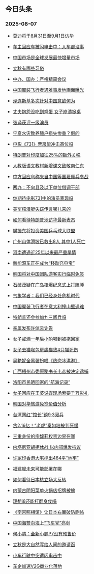 ## 今日头条 
### 2025-08-07

+ [莫迪将于8月31日至9月1日访华](https://www.toutiao.com/trending/7535152357735415835/?category_name=topic_innerflow&event_type=hot_board&log_pb=%257B%2522category_name%2522%253A%2522topic_innerflow%2522%252C%2522cluster_type%2522%253A%25222%2522%252C%2522enter_from%2522%253A%2522click_category%2522%252C%2522entrance_hotspot%2522%253A%2522outside%2522%252C%2522event_type%2522%253A%2522hot_board%2522%252C%2522hot_board_cluster_id%2522%253A%25227535152357735415835%2522%252C%2522hot_board_impr_id%2522%253A%252220250807001540A1FC6451DF0039D92D71%2522%252C%2522jump_page%2522%253A%2522hot_board_page%2522%252C%2522location%2522%253A%2522news_hot_card%2522%252C%2522page_location%2522%253A%2522hot_board_page%2522%252C%2522rank%2522%253A%25221%2522%252C%2522source%2522%253A%2522trending_tab%2522%252C%2522style_id%2522%253A%252240132%2522%252C%2522title%2522%253A%2522%25E8%258E%25AB%25E8%25BF%25AA%25E5%25B0%2586%25E4%25BA%258E8%25E6%259C%258831%25E6%2597%25A5%25E8%2587%25B39%25E6%259C%25881%25E6%2597%25A5%25E8%25AE%25BF%25E5%258D%258E%2522%257D&rank=1&style_id=40132&topic_id=7535152357735415835)

+ [车主回应车被闪电击中：人车都没事](https://www.toutiao.com/trending/7535327182512521225/?category_name=topic_innerflow&event_type=hot_board&log_pb=%257B%2522category_name%2522%253A%2522topic_innerflow%2522%252C%2522cluster_type%2522%253A%25226%2522%252C%2522enter_from%2522%253A%2522click_category%2522%252C%2522entrance_hotspot%2522%253A%2522outside%2522%252C%2522event_type%2522%253A%2522hot_board%2522%252C%2522hot_board_cluster_id%2522%253A%25227535327182512521225%2522%252C%2522hot_board_impr_id%2522%253A%252220250807001540A1FC6451DF0039D92D71%2522%252C%2522jump_page%2522%253A%2522hot_board_page%2522%252C%2522location%2522%253A%2522news_hot_card%2522%252C%2522page_location%2522%253A%2522hot_board_page%2522%252C%2522rank%2522%253A%25222%2522%252C%2522source%2522%253A%2522trending_tab%2522%252C%2522style_id%2522%253A%252240132%2522%252C%2522title%2522%253A%2522%25E8%25BD%25A6%25E4%25B8%25BB%25E5%259B%259E%25E5%25BA%2594%25E8%25BD%25A6%25E8%25A2%25AB%25E9%2597%25AA%25E7%2594%25B5%25E5%2587%25BB%25E4%25B8%25AD%25EF%25BC%259A%25E4%25BA%25BA%25E8%25BD%25A6%25E9%2583%25BD%25E6%25B2%25A1%25E4%25BA%258B%2522%257D&rank=2&style_id=40132&topic_id=7535327182512521225)

+ [中国市场是全球发展最快增量市场](https://www.toutiao.com/article/7535391444928856615)

+ [立秋有哪些习俗](https://www.toutiao.com/trending/7535312443111640618/?category_name=topic_innerflow&event_type=hot_board&log_pb=%257B%2522category_name%2522%253A%2522topic_innerflow%2522%252C%2522cluster_type%2522%253A%252210%2522%252C%2522enter_from%2522%253A%2522click_category%2522%252C%2522entrance_hotspot%2522%253A%2522outside%2522%252C%2522event_type%2522%253A%2522hot_board%2522%252C%2522hot_board_cluster_id%2522%253A%25227535312443111640618%2522%252C%2522hot_board_impr_id%2522%253A%252220250807001540A1FC6451DF0039D92D71%2522%252C%2522jump_page%2522%253A%2522hot_board_page%2522%252C%2522location%2522%253A%2522news_hot_card%2522%252C%2522page_location%2522%253A%2522hot_board_page%2522%252C%2522rank%2522%253A%25224%2522%252C%2522source%2522%253A%2522trending_tab%2522%252C%2522style_id%2522%253A%252240132%2522%252C%2522title%2522%253A%2522%25E7%25AB%258B%25E7%25A7%258B%25E6%259C%2589%25E5%2593%25AA%25E4%25BA%259B%25E4%25B9%25A0%25E4%25BF%2597%2522%257D&rank=4&style_id=40132&topic_id=7535312443111640618)

+ [中办、国办：严格精简会议](https://www.toutiao.com/trending/7535417939563053075/?category_name=topic_innerflow&event_type=hot_board&log_pb=%257B%2522category_name%2522%253A%2522topic_innerflow%2522%252C%2522cluster_type%2522%253A%25220%2522%252C%2522enter_from%2522%253A%2522click_category%2522%252C%2522entrance_hotspot%2522%253A%2522outside%2522%252C%2522event_type%2522%253A%2522hot_board%2522%252C%2522hot_board_cluster_id%2522%253A%25227535417939563053075%2522%252C%2522hot_board_impr_id%2522%253A%252220250807001540A1FC6451DF0039D92D71%2522%252C%2522jump_page%2522%253A%2522hot_board_page%2522%252C%2522location%2522%253A%2522news_hot_card%2522%252C%2522page_location%2522%253A%2522hot_board_page%2522%252C%2522rank%2522%253A%25225%2522%252C%2522source%2522%253A%2522trending_tab%2522%252C%2522style_id%2522%253A%252240132%2522%252C%2522title%2522%253A%2522%25E4%25B8%25AD%25E5%258A%259E%25E3%2580%2581%25E5%259B%25BD%25E5%258A%259E%25EF%25BC%259A%25E4%25B8%25A5%25E6%25A0%25BC%25E7%25B2%25BE%25E7%25AE%2580%25E4%25BC%259A%25E8%25AE%25AE%2522%257D&rank=5&style_id=40132&topic_id=7535417939563053075)

+ [中国翼装飞行者遇难事发地画面曝光](https://www.toutiao.com/trending/7535441226691038729/?category_name=topic_innerflow&event_type=hot_board&log_pb=%257B%2522category_name%2522%253A%2522topic_innerflow%2522%252C%2522cluster_type%2522%253A%25222%2522%252C%2522enter_from%2522%253A%2522click_category%2522%252C%2522entrance_hotspot%2522%253A%2522outside%2522%252C%2522event_type%2522%253A%2522hot_board%2522%252C%2522hot_board_cluster_id%2522%253A%25227535441226691038729%2522%252C%2522hot_board_impr_id%2522%253A%252220250807001540A1FC6451DF0039D92D71%2522%252C%2522jump_page%2522%253A%2522hot_board_page%2522%252C%2522location%2522%253A%2522news_hot_card%2522%252C%2522page_location%2522%253A%2522hot_board_page%2522%252C%2522rank%2522%253A%25226%2522%252C%2522source%2522%253A%2522trending_tab%2522%252C%2522style_id%2522%253A%252240132%2522%252C%2522title%2522%253A%2522%25E4%25B8%25AD%25E5%259B%25BD%25E7%25BF%25BC%25E8%25A3%2585%25E9%25A3%259E%25E8%25A1%258C%25E8%2580%2585%25E9%2581%2587%25E9%259A%25BE%25E4%25BA%258B%25E5%258F%2591%25E5%259C%25B0%25E7%2594%25BB%25E9%259D%25A2%25E6%259B%259D%25E5%2585%2589%2522%257D&rank=6&style_id=40132&topic_id=7535441226691038729)

+ [泽连斯基多次针对中国意欲何为](https://www.toutiao.com/trending/7535462338250411547/?category_name=topic_innerflow&event_type=hot_board&log_pb=%257B%2522category_name%2522%253A%2522topic_innerflow%2522%252C%2522cluster_type%2522%253A%252213%2522%252C%2522enter_from%2522%253A%2522click_category%2522%252C%2522entrance_hotspot%2522%253A%2522outside%2522%252C%2522event_type%2522%253A%2522hot_board%2522%252C%2522hot_board_cluster_id%2522%253A%25227535462338250411547%2522%252C%2522hot_board_impr_id%2522%253A%252220250807001540A1FC6451DF0039D92D71%2522%252C%2522jump_page%2522%253A%2522hot_board_page%2522%252C%2522location%2522%253A%2522news_hot_card%2522%252C%2522page_location%2522%253A%2522hot_board_page%2522%252C%2522rank%2522%253A%25227%2522%252C%2522source%2522%253A%2522trending_tab%2522%252C%2522style_id%2522%253A%252240132%2522%252C%2522title%2522%253A%2522%25E6%25B3%25BD%25E8%25BF%259E%25E6%2596%25AF%25E5%259F%25BA%25E5%25A4%259A%25E6%25AC%25A1%25E9%2592%2588%25E5%25AF%25B9%25E4%25B8%25AD%25E5%259B%25BD%25E6%2584%258F%25E6%25AC%25B2%25E4%25BD%2595%25E4%25B8%25BA%2522%257D&rank=7&style_id=40132&topic_id=7535462338250411547)

+ [丈夫抱怨没吃到鸡蛋 女子崩溃掀桌](https://www.toutiao.com/trending/7535335213032243239/?category_name=topic_innerflow&event_type=hot_board&log_pb=%257B%2522category_name%2522%253A%2522topic_innerflow%2522%252C%2522cluster_type%2522%253A%25220%2522%252C%2522enter_from%2522%253A%2522click_category%2522%252C%2522entrance_hotspot%2522%253A%2522outside%2522%252C%2522event_type%2522%253A%2522hot_board%2522%252C%2522hot_board_cluster_id%2522%253A%25227535335213032243239%2522%252C%2522hot_board_impr_id%2522%253A%252220250807001540A1FC6451DF0039D92D71%2522%252C%2522jump_page%2522%253A%2522hot_board_page%2522%252C%2522location%2522%253A%2522news_hot_card%2522%252C%2522page_location%2522%253A%2522hot_board_page%2522%252C%2522rank%2522%253A%25228%2522%252C%2522source%2522%253A%2522trending_tab%2522%252C%2522style_id%2522%253A%252240132%2522%252C%2522title%2522%253A%2522%25E4%25B8%2588%25E5%25A4%25AB%25E6%258A%25B1%25E6%2580%25A8%25E6%25B2%25A1%25E5%2590%2583%25E5%2588%25B0%25E9%25B8%25A1%25E8%259B%258B%2B%25E5%25A5%25B3%25E5%25AD%2590%25E5%25B4%25A9%25E6%25BA%2583%25E6%258E%2580%25E6%25A1%258C%2522%257D&rank=8&style_id=40132&topic_id=7535335213032243239)

+ [张译获评一级演员](https://www.toutiao.com/trending/7535310852459875867/?category_name=topic_innerflow&event_type=hot_board&log_pb=%257B%2522category_name%2522%253A%2522topic_innerflow%2522%252C%2522cluster_type%2522%253A%25221%2522%252C%2522enter_from%2522%253A%2522click_category%2522%252C%2522entrance_hotspot%2522%253A%2522outside%2522%252C%2522event_type%2522%253A%2522hot_board%2522%252C%2522hot_board_cluster_id%2522%253A%25227535310852459875867%2522%252C%2522hot_board_impr_id%2522%253A%252220250807001540A1FC6451DF0039D92D71%2522%252C%2522jump_page%2522%253A%2522hot_board_page%2522%252C%2522location%2522%253A%2522news_hot_card%2522%252C%2522page_location%2522%253A%2522hot_board_page%2522%252C%2522rank%2522%253A%25229%2522%252C%2522source%2522%253A%2522trending_tab%2522%252C%2522style_id%2522%253A%252240132%2522%252C%2522title%2522%253A%2522%25E5%25BC%25A0%25E8%25AF%2591%25E8%258E%25B7%25E8%25AF%2584%25E4%25B8%2580%25E7%25BA%25A7%25E6%25BC%2594%25E5%2591%2598%2522%257D&rank=9&style_id=40132&topic_id=7535310852459875867)

+ [宁夏水灾致养殖户损失惨重？假的](https://www.toutiao.com/trending/7534939420810657846/?category_name=topic_innerflow&event_type=hot_board&log_pb=%257B%2522category_name%2522%253A%2522topic_innerflow%2522%252C%2522cluster_type%2522%253A%25222%2522%252C%2522enter_from%2522%253A%2522click_category%2522%252C%2522entrance_hotspot%2522%253A%2522outside%2522%252C%2522event_type%2522%253A%2522hot_board%2522%252C%2522hot_board_cluster_id%2522%253A%25227534939420810657846%2522%252C%2522hot_board_impr_id%2522%253A%252220250807001540A1FC6451DF0039D92D71%2522%252C%2522jump_page%2522%253A%2522hot_board_page%2522%252C%2522location%2522%253A%2522news_hot_card%2522%252C%2522page_location%2522%253A%2522hot_board_page%2522%252C%2522rank%2522%253A%252210%2522%252C%2522source%2522%253A%2522trending_tab%2522%252C%2522style_id%2522%253A%252240132%2522%252C%2522title%2522%253A%2522%25E5%25AE%2581%25E5%25A4%258F%25E6%25B0%25B4%25E7%2581%25BE%25E8%2587%25B4%25E5%2585%25BB%25E6%25AE%2596%25E6%2588%25B7%25E6%258D%259F%25E5%25A4%25B1%25E6%2583%25A8%25E9%2587%258D%25EF%25BC%259F%25E5%2581%2587%25E7%259A%2584%2522%257D&rank=10&style_id=40132&topic_id=7534939420810657846)

+ [电影《731》票房能冲击高位吗](https://www.toutiao.com/trending/7535402863309098515/?category_name=topic_innerflow&event_type=hot_board&log_pb=%257B%2522category_name%2522%253A%2522topic_innerflow%2522%252C%2522cluster_type%2522%253A%252210%2522%252C%2522enter_from%2522%253A%2522click_category%2522%252C%2522entrance_hotspot%2522%253A%2522outside%2522%252C%2522event_type%2522%253A%2522hot_board%2522%252C%2522hot_board_cluster_id%2522%253A%25227535402863309098515%2522%252C%2522hot_board_impr_id%2522%253A%252220250807001540A1FC6451DF0039D92D71%2522%252C%2522jump_page%2522%253A%2522hot_board_page%2522%252C%2522location%2522%253A%2522news_hot_card%2522%252C%2522page_location%2522%253A%2522hot_board_page%2522%252C%2522rank%2522%253A%252211%2522%252C%2522source%2522%253A%2522trending_tab%2522%252C%2522style_id%2522%253A%252240132%2522%252C%2522title%2522%253A%2522%25E7%2594%25B5%25E5%25BD%25B1%25E3%2580%258A731%25E3%2580%258B%25E7%25A5%25A8%25E6%2588%25BF%25E8%2583%25BD%25E5%2586%25B2%25E5%2587%25BB%25E9%25AB%2598%25E4%25BD%258D%25E5%2590%2597%2522%257D&rank=11&style_id=40132&topic_id=7535402863309098515)

+ [特朗普对印度加征25%的额外关税](https://www.toutiao.com/trending/7535476828107230746/?category_name=topic_innerflow&event_type=hot_board&log_pb=%257B%2522category_name%2522%253A%2522topic_innerflow%2522%252C%2522cluster_type%2522%253A%25222%2522%252C%2522enter_from%2522%253A%2522click_category%2522%252C%2522entrance_hotspot%2522%253A%2522outside%2522%252C%2522event_type%2522%253A%2522hot_board%2522%252C%2522hot_board_cluster_id%2522%253A%25227535476828107230746%2522%252C%2522hot_board_impr_id%2522%253A%252220250807001540A1FC6451DF0039D92D71%2522%252C%2522jump_page%2522%253A%2522hot_board_page%2522%252C%2522location%2522%253A%2522news_hot_card%2522%252C%2522page_location%2522%253A%2522hot_board_page%2522%252C%2522rank%2522%253A%252212%2522%252C%2522source%2522%253A%2522trending_tab%2522%252C%2522style_id%2522%253A%252240132%2522%252C%2522title%2522%253A%2522%25E7%2589%25B9%25E6%259C%2597%25E6%2599%25AE%25E5%25AF%25B9%25E5%258D%25B0%25E5%25BA%25A6%25E5%258A%25A0%25E5%25BE%258125%2525%25E7%259A%2584%25E9%25A2%259D%25E5%25A4%2596%25E5%2585%25B3%25E7%25A8%258E%2522%257D&rank=12&style_id=40132&topic_id=7535476828107230746)

+ [人教版语文教材新增课文致敬南仁东](https://www.toutiao.com/trending/7535242101131558958/?category_name=topic_innerflow&event_type=hot_board&log_pb=%257B%2522category_name%2522%253A%2522topic_innerflow%2522%252C%2522cluster_type%2522%253A%25226%2522%252C%2522enter_from%2522%253A%2522click_category%2522%252C%2522entrance_hotspot%2522%253A%2522outside%2522%252C%2522event_type%2522%253A%2522hot_board%2522%252C%2522hot_board_cluster_id%2522%253A%25227535242101131558958%2522%252C%2522hot_board_impr_id%2522%253A%252220250807001540A1FC6451DF0039D92D71%2522%252C%2522jump_page%2522%253A%2522hot_board_page%2522%252C%2522location%2522%253A%2522news_hot_card%2522%252C%2522page_location%2522%253A%2522hot_board_page%2522%252C%2522rank%2522%253A%252213%2522%252C%2522source%2522%253A%2522trending_tab%2522%252C%2522style_id%2522%253A%252240132%2522%252C%2522title%2522%253A%2522%25E4%25BA%25BA%25E6%2595%2599%25E7%2589%2588%25E8%25AF%25AD%25E6%2596%2587%25E6%2595%2599%25E6%259D%2590%25E6%2596%25B0%25E5%25A2%259E%25E8%25AF%25BE%25E6%2596%2587%25E8%2587%25B4%25E6%2595%25AC%25E5%258D%2597%25E4%25BB%2581%25E4%25B8%259C%2522%257D&rank=13&style_id=40132&topic_id=7535242101131558958)

+ [中方回应乌称来自中国等国雇佣兵参战](https://www.toutiao.com/trending/7535420539280556051/?category_name=topic_innerflow&event_type=hot_board&log_pb=%257B%2522category_name%2522%253A%2522topic_innerflow%2522%252C%2522cluster_type%2522%253A%25222%2522%252C%2522enter_from%2522%253A%2522click_category%2522%252C%2522entrance_hotspot%2522%253A%2522outside%2522%252C%2522event_type%2522%253A%2522hot_board%2522%252C%2522hot_board_cluster_id%2522%253A%25227535420539280556051%2522%252C%2522hot_board_impr_id%2522%253A%252220250807001540A1FC6451DF0039D92D71%2522%252C%2522jump_page%2522%253A%2522hot_board_page%2522%252C%2522location%2522%253A%2522news_hot_card%2522%252C%2522page_location%2522%253A%2522hot_board_page%2522%252C%2522rank%2522%253A%252214%2522%252C%2522source%2522%253A%2522trending_tab%2522%252C%2522style_id%2522%253A%252240132%2522%252C%2522title%2522%253A%2522%25E4%25B8%25AD%25E6%2596%25B9%25E5%259B%259E%25E5%25BA%2594%25E4%25B9%258C%25E7%25A7%25B0%25E6%259D%25A5%25E8%2587%25AA%25E4%25B8%25AD%25E5%259B%25BD%25E7%25AD%2589%25E5%259B%25BD%25E9%259B%2587%25E4%25BD%25A3%25E5%2585%25B5%25E5%258F%2582%25E6%2588%2598%2522%257D&rank=14&style_id=40132&topic_id=7535420539280556051)

+ [两办：不向县及以下单位借调干部](https://www.toutiao.com/trending/7535407832280514598/?category_name=topic_innerflow&event_type=hot_board&log_pb=%257B%2522category_name%2522%253A%2522topic_innerflow%2522%252C%2522cluster_type%2522%253A%25226%2522%252C%2522enter_from%2522%253A%2522click_category%2522%252C%2522entrance_hotspot%2522%253A%2522outside%2522%252C%2522event_type%2522%253A%2522hot_board%2522%252C%2522hot_board_cluster_id%2522%253A%25227535407832280514598%2522%252C%2522hot_board_impr_id%2522%253A%252220250807001540A1FC6451DF0039D92D71%2522%252C%2522jump_page%2522%253A%2522hot_board_page%2522%252C%2522location%2522%253A%2522news_hot_card%2522%252C%2522page_location%2522%253A%2522hot_board_page%2522%252C%2522rank%2522%253A%252215%2522%252C%2522source%2522%253A%2522trending_tab%2522%252C%2522style_id%2522%253A%252240132%2522%252C%2522title%2522%253A%2522%25E4%25B8%25A4%25E5%258A%259E%25EF%25BC%259A%25E4%25B8%258D%25E5%2590%2591%25E5%258E%25BF%25E5%258F%258A%25E4%25BB%25A5%25E4%25B8%258B%25E5%258D%2595%25E4%25BD%258D%25E5%2580%259F%25E8%25B0%2583%25E5%25B9%25B2%25E9%2583%25A8%2522%257D&rank=15&style_id=40132&topic_id=7535407832280514598)

+ [你期待电影731中的演员表现吗](https://www.toutiao.com/trending/7535426754656079399/?category_name=topic_innerflow&event_type=hot_board&log_pb=%257B%2522category_name%2522%253A%2522topic_innerflow%2522%252C%2522cluster_type%2522%253A%252210%2522%252C%2522enter_from%2522%253A%2522click_category%2522%252C%2522entrance_hotspot%2522%253A%2522outside%2522%252C%2522event_type%2522%253A%2522hot_board%2522%252C%2522hot_board_cluster_id%2522%253A%25227535426754656079399%2522%252C%2522hot_board_impr_id%2522%253A%252220250807001540A1FC6451DF0039D92D71%2522%252C%2522jump_page%2522%253A%2522hot_board_page%2522%252C%2522location%2522%253A%2522news_hot_card%2522%252C%2522page_location%2522%253A%2522hot_board_page%2522%252C%2522rank%2522%253A%252216%2522%252C%2522source%2522%253A%2522trending_tab%2522%252C%2522style_id%2522%253A%252240132%2522%252C%2522title%2522%253A%2522%25E4%25BD%25A0%25E6%259C%259F%25E5%25BE%2585%25E7%2594%25B5%25E5%25BD%25B1731%25E4%25B8%25AD%25E7%259A%2584%25E6%25BC%2594%25E5%2591%2598%25E8%25A1%25A8%25E7%258E%25B0%25E5%2590%2597%2522%257D&rank=16&style_id=40132&topic_id=7535426754656079399)

+ [美军核潜艇失踪传言哪儿来的](https://www.toutiao.com/trending/7534271960117890601/?category_name=topic_innerflow&event_type=hot_board&log_pb=%257B%2522category_name%2522%253A%2522topic_innerflow%2522%252C%2522cluster_type%2522%253A%25221%2522%252C%2522enter_from%2522%253A%2522click_category%2522%252C%2522entrance_hotspot%2522%253A%2522outside%2522%252C%2522event_type%2522%253A%2522hot_board%2522%252C%2522hot_board_cluster_id%2522%253A%25227534271960117890601%2522%252C%2522hot_board_impr_id%2522%253A%252220250807001540A1FC6451DF0039D92D71%2522%252C%2522jump_page%2522%253A%2522hot_board_page%2522%252C%2522location%2522%253A%2522news_hot_card%2522%252C%2522page_location%2522%253A%2522hot_board_page%2522%252C%2522rank%2522%253A%252217%2522%252C%2522source%2522%253A%2522trending_tab%2522%252C%2522style_id%2522%253A%252240132%2522%252C%2522title%2522%253A%2522%25E7%25BE%258E%25E5%2586%259B%25E6%25A0%25B8%25E6%25BD%259C%25E8%2589%2587%25E5%25A4%25B1%25E8%25B8%25AA%25E4%25BC%25A0%25E8%25A8%2580%25E5%2593%25AA%25E5%2584%25BF%25E6%259D%25A5%25E7%259A%2584%2522%257D&rank=17&style_id=40132&topic_id=7534271960117890601)

+ [如何看待特朗普涉访华最新表态](https://www.toutiao.com/trending/7535419193903025673/?category_name=topic_innerflow&event_type=hot_board&log_pb=%257B%2522category_name%2522%253A%2522topic_innerflow%2522%252C%2522cluster_type%2522%253A%252213%2522%252C%2522enter_from%2522%253A%2522click_category%2522%252C%2522entrance_hotspot%2522%253A%2522outside%2522%252C%2522event_type%2522%253A%2522hot_board%2522%252C%2522hot_board_cluster_id%2522%253A%25227535419193903025673%2522%252C%2522hot_board_impr_id%2522%253A%252220250807001540A1FC6451DF0039D92D71%2522%252C%2522jump_page%2522%253A%2522hot_board_page%2522%252C%2522location%2522%253A%2522news_hot_card%2522%252C%2522page_location%2522%253A%2522hot_board_page%2522%252C%2522rank%2522%253A%252218%2522%252C%2522source%2522%253A%2522trending_tab%2522%252C%2522style_id%2522%253A%252240132%2522%252C%2522title%2522%253A%2522%25E5%25A6%2582%25E4%25BD%2595%25E7%259C%258B%25E5%25BE%2585%25E7%2589%25B9%25E6%259C%2597%25E6%2599%25AE%25E6%25B6%2589%25E8%25AE%25BF%25E5%258D%258E%25E6%259C%2580%25E6%2596%25B0%25E8%25A1%25A8%25E6%2580%2581%2522%257D&rank=18&style_id=40132&topic_id=7535419193903025673)

+ [樊振东将投资美国乒乓球大联盟](https://www.toutiao.com/trending/7534388567935139878/?category_name=topic_innerflow&event_type=hot_board&log_pb=%257B%2522category_name%2522%253A%2522topic_innerflow%2522%252C%2522cluster_type%2522%253A%25220%2522%252C%2522enter_from%2522%253A%2522click_category%2522%252C%2522entrance_hotspot%2522%253A%2522outside%2522%252C%2522event_type%2522%253A%2522hot_board%2522%252C%2522hot_board_cluster_id%2522%253A%25227534388567935139878%2522%252C%2522hot_board_impr_id%2522%253A%252220250807001540A1FC6451DF0039D92D71%2522%252C%2522jump_page%2522%253A%2522hot_board_page%2522%252C%2522location%2522%253A%2522news_hot_card%2522%252C%2522page_location%2522%253A%2522hot_board_page%2522%252C%2522rank%2522%253A%252219%2522%252C%2522source%2522%253A%2522trending_tab%2522%252C%2522style_id%2522%253A%252240132%2522%252C%2522title%2522%253A%2522%25E6%25A8%258A%25E6%258C%25AF%25E4%25B8%259C%25E5%25B0%2586%25E6%258A%2595%25E8%25B5%2584%25E7%25BE%258E%25E5%259B%25BD%25E4%25B9%2592%25E4%25B9%2593%25E7%2590%2583%25E5%25A4%25A7%25E8%2581%2594%25E7%259B%259F%2522%257D&rank=19&style_id=40132&topic_id=7534388567935139878)

+ [广州山体滑坡已救出8人 其中1人死亡](https://www.toutiao.com/trending/7535465971759435310/?category_name=topic_innerflow&event_type=hot_board&log_pb=%257B%2522category_name%2522%253A%2522topic_innerflow%2522%252C%2522cluster_type%2522%253A%25222%2522%252C%2522enter_from%2522%253A%2522click_category%2522%252C%2522entrance_hotspot%2522%253A%2522outside%2522%252C%2522event_type%2522%253A%2522hot_board%2522%252C%2522hot_board_cluster_id%2522%253A%25227535465971759435310%2522%252C%2522hot_board_impr_id%2522%253A%252220250807001540A1FC6451DF0039D92D71%2522%252C%2522jump_page%2522%253A%2522hot_board_page%2522%252C%2522location%2522%253A%2522news_hot_card%2522%252C%2522page_location%2522%253A%2522hot_board_page%2522%252C%2522rank%2522%253A%252220%2522%252C%2522source%2522%253A%2522trending_tab%2522%252C%2522style_id%2522%253A%252240132%2522%252C%2522title%2522%253A%2522%25E5%25B9%25BF%25E5%25B7%259E%25E5%25B1%25B1%25E4%25BD%2593%25E6%25BB%2591%25E5%259D%25A1%25E5%25B7%25B2%25E6%2595%2591%25E5%2587%25BA8%25E4%25BA%25BA%2B%25E5%2585%25B6%25E4%25B8%25AD1%25E4%25BA%25BA%25E6%25AD%25BB%25E4%25BA%25A1%2522%257D&rank=20&style_id=40132&topic_id=7535465971759435310)

+ [河南遭遇近25年以来最严重旱情](https://www.toutiao.com/trending/7535281464540286473/?category_name=topic_innerflow&event_type=hot_board&log_pb=%257B%2522category_name%2522%253A%2522topic_innerflow%2522%252C%2522cluster_type%2522%253A%25221%2522%252C%2522enter_from%2522%253A%2522click_category%2522%252C%2522entrance_hotspot%2522%253A%2522outside%2522%252C%2522event_type%2522%253A%2522hot_board%2522%252C%2522hot_board_cluster_id%2522%253A%25227535281464540286473%2522%252C%2522hot_board_impr_id%2522%253A%252220250807001540A1FC6451DF0039D92D71%2522%252C%2522jump_page%2522%253A%2522hot_board_page%2522%252C%2522location%2522%253A%2522news_hot_card%2522%252C%2522page_location%2522%253A%2522hot_board_page%2522%252C%2522rank%2522%253A%252221%2522%252C%2522source%2522%253A%2522trending_tab%2522%252C%2522style_id%2522%253A%252240132%2522%252C%2522title%2522%253A%2522%25E6%25B2%25B3%25E5%258D%2597%25E9%2581%25AD%25E9%2581%2587%25E8%25BF%259125%25E5%25B9%25B4%25E4%25BB%25A5%25E6%259D%25A5%25E6%259C%2580%25E4%25B8%25A5%25E9%2587%258D%25E6%2597%25B1%25E6%2583%2585%2522%257D&rank=21&style_id=40132&topic_id=7535281464540286473)

+ [新能源车正在成为“移动充电宝”](https://www.toutiao.com/trending/7535377053580214326/?category_name=topic_innerflow&event_type=hot_board&log_pb=%257B%2522category_name%2522%253A%2522topic_innerflow%2522%252C%2522cluster_type%2522%253A%25226%2522%252C%2522enter_from%2522%253A%2522click_category%2522%252C%2522entrance_hotspot%2522%253A%2522outside%2522%252C%2522event_type%2522%253A%2522hot_board%2522%252C%2522hot_board_cluster_id%2522%253A%25227535377053580214326%2522%252C%2522hot_board_impr_id%2522%253A%252220250807001540A1FC6451DF0039D92D71%2522%252C%2522jump_page%2522%253A%2522hot_board_page%2522%252C%2522location%2522%253A%2522news_hot_card%2522%252C%2522page_location%2522%253A%2522hot_board_page%2522%252C%2522rank%2522%253A%252222%2522%252C%2522source%2522%253A%2522trending_tab%2522%252C%2522style_id%2522%253A%252240132%2522%252C%2522title%2522%253A%2522%25E6%2596%25B0%25E8%2583%25BD%25E6%25BA%2590%25E8%25BD%25A6%25E6%25AD%25A3%25E5%259C%25A8%25E6%2588%2590%25E4%25B8%25BA%25E2%2580%259C%25E7%25A7%25BB%25E5%258A%25A8%25E5%2585%2585%25E7%2594%25B5%25E5%25AE%259D%25E2%2580%259D%2522%257D&rank=22&style_id=40132&topic_id=7535377053580214326)

+ [韩国将对中国团队游客实行临时免签](https://www.toutiao.com/trending/7534668705646706698/?category_name=topic_innerflow&event_type=hot_board&log_pb=%257B%2522category_name%2522%253A%2522topic_innerflow%2522%252C%2522cluster_type%2522%253A%25221%2522%252C%2522enter_from%2522%253A%2522click_category%2522%252C%2522entrance_hotspot%2522%253A%2522outside%2522%252C%2522event_type%2522%253A%2522hot_board%2522%252C%2522hot_board_cluster_id%2522%253A%25227534668705646706698%2522%252C%2522hot_board_impr_id%2522%253A%252220250807001540A1FC6451DF0039D92D71%2522%252C%2522jump_page%2522%253A%2522hot_board_page%2522%252C%2522location%2522%253A%2522news_hot_card%2522%252C%2522page_location%2522%253A%2522hot_board_page%2522%252C%2522rank%2522%253A%252223%2522%252C%2522source%2522%253A%2522trending_tab%2522%252C%2522style_id%2522%253A%252240132%2522%252C%2522title%2522%253A%2522%25E9%259F%25A9%25E5%259B%25BD%25E5%25B0%2586%25E5%25AF%25B9%25E4%25B8%25AD%25E5%259B%25BD%25E5%259B%25A2%25E9%2598%259F%25E6%25B8%25B8%25E5%25AE%25A2%25E5%25AE%259E%25E8%25A1%258C%25E4%25B8%25B4%25E6%2597%25B6%25E5%2585%258D%25E7%25AD%25BE%2522%257D&rank=23&style_id=40132&topic_id=7534668705646706698)

+ [石破茂疑在广岛核爆纪念式上打瞌睡](https://www.toutiao.com/trending/7534797348443127850/?category_name=topic_innerflow&event_type=hot_board&log_pb=%257B%2522category_name%2522%253A%2522topic_innerflow%2522%252C%2522cluster_type%2522%253A%25226%2522%252C%2522enter_from%2522%253A%2522click_category%2522%252C%2522entrance_hotspot%2522%253A%2522outside%2522%252C%2522event_type%2522%253A%2522hot_board%2522%252C%2522hot_board_cluster_id%2522%253A%25227534797348443127850%2522%252C%2522hot_board_impr_id%2522%253A%252220250807001540A1FC6451DF0039D92D71%2522%252C%2522jump_page%2522%253A%2522hot_board_page%2522%252C%2522location%2522%253A%2522news_hot_card%2522%252C%2522page_location%2522%253A%2522hot_board_page%2522%252C%2522rank%2522%253A%252224%2522%252C%2522source%2522%253A%2522trending_tab%2522%252C%2522style_id%2522%253A%252240132%2522%252C%2522title%2522%253A%2522%25E7%259F%25B3%25E7%25A0%25B4%25E8%258C%2582%25E7%2596%2591%25E5%259C%25A8%25E5%25B9%25BF%25E5%25B2%259B%25E6%25A0%25B8%25E7%2588%2586%25E7%25BA%25AA%25E5%25BF%25B5%25E5%25BC%258F%25E4%25B8%258A%25E6%2589%2593%25E7%259E%258C%25E7%259D%25A1%2522%257D&rank=24&style_id=40132&topic_id=7534797348443127850)

+ [气象学者：我们已经身处危机时代](https://www.toutiao.com/trending/7535444548642672170/?category_name=topic_innerflow&event_type=hot_board&log_pb=%257B%2522category_name%2522%253A%2522topic_innerflow%2522%252C%2522cluster_type%2522%253A%252213%2522%252C%2522enter_from%2522%253A%2522click_category%2522%252C%2522entrance_hotspot%2522%253A%2522outside%2522%252C%2522event_type%2522%253A%2522hot_board%2522%252C%2522hot_board_cluster_id%2522%253A%25227535444548642672170%2522%252C%2522hot_board_impr_id%2522%253A%252220250807001540A1FC6451DF0039D92D71%2522%252C%2522jump_page%2522%253A%2522hot_board_page%2522%252C%2522location%2522%253A%2522news_hot_card%2522%252C%2522page_location%2522%253A%2522hot_board_page%2522%252C%2522rank%2522%253A%252225%2522%252C%2522source%2522%253A%2522trending_tab%2522%252C%2522style_id%2522%253A%252240132%2522%252C%2522title%2522%253A%2522%25E6%25B0%2594%25E8%25B1%25A1%25E5%25AD%25A6%25E8%2580%2585%25EF%25BC%259A%25E6%2588%2591%25E4%25BB%25AC%25E5%25B7%25B2%25E7%25BB%258F%25E8%25BA%25AB%25E5%25A4%2584%25E5%258D%25B1%25E6%259C%25BA%25E6%2597%25B6%25E4%25BB%25A3%2522%257D&rank=25&style_id=40132&topic_id=7535444548642672170)

+ [中国翼装飞行者在意大利撞山壁遇难](https://www.toutiao.com/trending/7535003090047500330/?category_name=topic_innerflow&event_type=hot_board&log_pb=%257B%2522category_name%2522%253A%2522topic_innerflow%2522%252C%2522cluster_type%2522%253A%25226%2522%252C%2522enter_from%2522%253A%2522click_category%2522%252C%2522entrance_hotspot%2522%253A%2522outside%2522%252C%2522event_type%2522%253A%2522hot_board%2522%252C%2522hot_board_cluster_id%2522%253A%25227535003090047500330%2522%252C%2522hot_board_impr_id%2522%253A%252220250807001540A1FC6451DF0039D92D71%2522%252C%2522jump_page%2522%253A%2522hot_board_page%2522%252C%2522location%2522%253A%2522news_hot_card%2522%252C%2522page_location%2522%253A%2522hot_board_page%2522%252C%2522rank%2522%253A%252226%2522%252C%2522source%2522%253A%2522trending_tab%2522%252C%2522style_id%2522%253A%252240132%2522%252C%2522title%2522%253A%2522%25E4%25B8%25AD%25E5%259B%25BD%25E7%25BF%25BC%25E8%25A3%2585%25E9%25A3%259E%25E8%25A1%258C%25E8%2580%2585%25E5%259C%25A8%25E6%2584%258F%25E5%25A4%25A7%25E5%2588%25A9%25E6%2592%259E%25E5%25B1%25B1%25E5%25A3%2581%25E9%2581%2587%25E9%259A%25BE%2522%257D&rank=26&style_id=40132&topic_id=7535003090047500330)

+ [特朗普还会参加九三阅兵吗](https://www.toutiao.com/trending/7535470013973532202/?category_name=topic_innerflow&event_type=hot_board&log_pb=%257B%2522category_name%2522%253A%2522topic_innerflow%2522%252C%2522cluster_type%2522%253A%252213%2522%252C%2522enter_from%2522%253A%2522click_category%2522%252C%2522entrance_hotspot%2522%253A%2522outside%2522%252C%2522event_type%2522%253A%2522hot_board%2522%252C%2522hot_board_cluster_id%2522%253A%25227535470013973532202%2522%252C%2522hot_board_impr_id%2522%253A%252220250807001540A1FC6451DF0039D92D71%2522%252C%2522jump_page%2522%253A%2522hot_board_page%2522%252C%2522location%2522%253A%2522news_hot_card%2522%252C%2522page_location%2522%253A%2522hot_board_page%2522%252C%2522rank%2522%253A%252227%2522%252C%2522source%2522%253A%2522trending_tab%2522%252C%2522style_id%2522%253A%252240132%2522%252C%2522title%2522%253A%2522%25E7%2589%25B9%25E6%259C%2597%25E6%2599%25AE%25E8%25BF%2598%25E4%25BC%259A%25E5%258F%2582%25E5%258A%25A0%25E4%25B9%259D%25E4%25B8%2589%25E9%2598%2585%25E5%2585%25B5%25E5%2590%2597%2522%257D&rank=27&style_id=40132&topic_id=7535470013973532202)

+ [亲属发布许倬云讣告](https://www.toutiao.com/trending/7534258335856705563/?category_name=topic_innerflow&event_type=hot_board&log_pb=%257B%2522category_name%2522%253A%2522topic_innerflow%2522%252C%2522cluster_type%2522%253A%25221%2522%252C%2522enter_from%2522%253A%2522click_category%2522%252C%2522entrance_hotspot%2522%253A%2522outside%2522%252C%2522event_type%2522%253A%2522hot_board%2522%252C%2522hot_board_cluster_id%2522%253A%25227534258335856705563%2522%252C%2522hot_board_impr_id%2522%253A%252220250807001540A1FC6451DF0039D92D71%2522%252C%2522jump_page%2522%253A%2522hot_board_page%2522%252C%2522location%2522%253A%2522news_hot_card%2522%252C%2522page_location%2522%253A%2522hot_board_page%2522%252C%2522rank%2522%253A%252228%2522%252C%2522source%2522%253A%2522trending_tab%2522%252C%2522style_id%2522%253A%252240132%2522%252C%2522title%2522%253A%2522%25E4%25BA%25B2%25E5%25B1%259E%25E5%258F%2591%25E5%25B8%2583%25E8%25AE%25B8%25E5%2580%25AC%25E4%25BA%2591%25E8%25AE%25A3%25E5%2591%258A%2522%257D&rank=28&style_id=40132&topic_id=7534258335856705563)

+ [女子戒酒一年后小酌喝到被拖回家](https://www.toutiao.com/trending/7534884543883378698/?category_name=topic_innerflow&event_type=hot_board&log_pb=%257B%2522category_name%2522%253A%2522topic_innerflow%2522%252C%2522cluster_type%2522%253A%25220%2522%252C%2522enter_from%2522%253A%2522click_category%2522%252C%2522entrance_hotspot%2522%253A%2522outside%2522%252C%2522event_type%2522%253A%2522hot_board%2522%252C%2522hot_board_cluster_id%2522%253A%25227534884543883378698%2522%252C%2522hot_board_impr_id%2522%253A%252220250807001540A1FC6451DF0039D92D71%2522%252C%2522jump_page%2522%253A%2522hot_board_page%2522%252C%2522location%2522%253A%2522news_hot_card%2522%252C%2522page_location%2522%253A%2522hot_board_page%2522%252C%2522rank%2522%253A%252229%2522%252C%2522source%2522%253A%2522trending_tab%2522%252C%2522style_id%2522%253A%252240132%2522%252C%2522title%2522%253A%2522%25E5%25A5%25B3%25E5%25AD%2590%25E6%2588%2592%25E9%2585%2592%25E4%25B8%2580%25E5%25B9%25B4%25E5%2590%258E%25E5%25B0%258F%25E9%2585%258C%25E5%2596%259D%25E5%2588%25B0%25E8%25A2%25AB%25E6%258B%2596%25E5%259B%259E%25E5%25AE%25B6%2522%257D&rank=29&style_id=40132&topic_id=7534884543883378698)

+ [女子去猫咖包房虐猫致4只猫死伤](https://www.toutiao.com/trending/7534726021506400295/?category_name=topic_innerflow&event_type=hot_board&log_pb=%257B%2522category_name%2522%253A%2522topic_innerflow%2522%252C%2522cluster_type%2522%253A%25226%2522%252C%2522enter_from%2522%253A%2522click_category%2522%252C%2522entrance_hotspot%2522%253A%2522outside%2522%252C%2522event_type%2522%253A%2522hot_board%2522%252C%2522hot_board_cluster_id%2522%253A%25227534726021506400295%2522%252C%2522hot_board_impr_id%2522%253A%252220250807001540A1FC6451DF0039D92D71%2522%252C%2522jump_page%2522%253A%2522hot_board_page%2522%252C%2522location%2522%253A%2522news_hot_card%2522%252C%2522page_location%2522%253A%2522hot_board_page%2522%252C%2522rank%2522%253A%252230%2522%252C%2522source%2522%253A%2522trending_tab%2522%252C%2522style_id%2522%253A%252240132%2522%252C%2522title%2522%253A%2522%25E5%25A5%25B3%25E5%25AD%2590%25E5%258E%25BB%25E7%258C%25AB%25E5%2592%2596%25E5%258C%2585%25E6%2588%25BF%25E8%2599%2590%25E7%258C%25AB%25E8%2587%25B44%25E5%258F%25AA%25E7%258C%25AB%25E6%25AD%25BB%25E4%25BC%25A4%2522%257D&rank=30&style_id=40132&topic_id=7534726021506400295)

+ [吴艳妮全黑装扮唱《热恋冰淇淋》](https://www.toutiao.com/trending/7534627428388651050/?category_name=topic_innerflow&event_type=hot_board&log_pb=%257B%2522category_name%2522%253A%2522topic_innerflow%2522%252C%2522cluster_type%2522%253A%25226%2522%252C%2522enter_from%2522%253A%2522click_category%2522%252C%2522entrance_hotspot%2522%253A%2522outside%2522%252C%2522event_type%2522%253A%2522hot_board%2522%252C%2522hot_board_cluster_id%2522%253A%25227534627428388651050%2522%252C%2522hot_board_impr_id%2522%253A%252220250807001540A1FC6451DF0039D92D71%2522%252C%2522jump_page%2522%253A%2522hot_board_page%2522%252C%2522location%2522%253A%2522news_hot_card%2522%252C%2522page_location%2522%253A%2522hot_board_page%2522%252C%2522rank%2522%253A%252231%2522%252C%2522source%2522%253A%2522trending_tab%2522%252C%2522style_id%2522%253A%252240132%2522%252C%2522title%2522%253A%2522%25E5%2590%25B4%25E8%2589%25B3%25E5%25A6%25AE%25E5%2585%25A8%25E9%25BB%2591%25E8%25A3%2585%25E6%2589%25AE%25E5%2594%25B1%25E3%2580%258A%25E7%2583%25AD%25E6%2581%258B%25E5%2586%25B0%25E6%25B7%2587%25E6%25B7%258B%25E3%2580%258B%2522%257D&rank=31&style_id=40132&topic_id=7534627428388651050)

+ [广西梧州市委原秘书长韦彦被决定逮捕](https://www.toutiao.com/trending/7535400474455851046/?category_name=topic_innerflow&event_type=hot_board&log_pb=%257B%2522category_name%2522%253A%2522topic_innerflow%2522%252C%2522cluster_type%2522%253A%25226%2522%252C%2522enter_from%2522%253A%2522click_category%2522%252C%2522entrance_hotspot%2522%253A%2522outside%2522%252C%2522event_type%2522%253A%2522hot_board%2522%252C%2522hot_board_cluster_id%2522%253A%25227535400474455851046%2522%252C%2522hot_board_impr_id%2522%253A%252220250807001540A1FC6451DF0039D92D71%2522%252C%2522jump_page%2522%253A%2522hot_board_page%2522%252C%2522location%2522%253A%2522news_hot_card%2522%252C%2522page_location%2522%253A%2522hot_board_page%2522%252C%2522rank%2522%253A%252232%2522%252C%2522source%2522%253A%2522trending_tab%2522%252C%2522style_id%2522%253A%252240132%2522%252C%2522title%2522%253A%2522%25E5%25B9%25BF%25E8%25A5%25BF%25E6%25A2%25A7%25E5%25B7%259E%25E5%25B8%2582%25E5%25A7%2594%25E5%258E%259F%25E7%25A7%2598%25E4%25B9%25A6%25E9%2595%25BF%25E9%259F%25A6%25E5%25BD%25A6%25E8%25A2%25AB%25E5%2586%25B3%25E5%25AE%259A%25E9%2580%25AE%25E6%258D%2595%2522%257D&rank=32&style_id=40132&topic_id=7535400474455851046)

+ [洛阳市民晒回家的“航海记录”](https://www.toutiao.com/trending/7535239185964449831/?category_name=topic_innerflow&event_type=hot_board&log_pb=%257B%2522category_name%2522%253A%2522topic_innerflow%2522%252C%2522cluster_type%2522%253A%25226%2522%252C%2522enter_from%2522%253A%2522click_category%2522%252C%2522entrance_hotspot%2522%253A%2522outside%2522%252C%2522event_type%2522%253A%2522hot_board%2522%252C%2522hot_board_cluster_id%2522%253A%25227535239185964449831%2522%252C%2522hot_board_impr_id%2522%253A%252220250807001540A1FC6451DF0039D92D71%2522%252C%2522jump_page%2522%253A%2522hot_board_page%2522%252C%2522location%2522%253A%2522news_hot_card%2522%252C%2522page_location%2522%253A%2522hot_board_page%2522%252C%2522rank%2522%253A%252233%2522%252C%2522source%2522%253A%2522trending_tab%2522%252C%2522style_id%2522%253A%252240132%2522%252C%2522title%2522%253A%2522%25E6%25B4%259B%25E9%2598%25B3%25E5%25B8%2582%25E6%25B0%2591%25E6%2599%2592%25E5%259B%259E%25E5%25AE%25B6%25E7%259A%2584%25E2%2580%259C%25E8%2588%25AA%25E6%25B5%25B7%25E8%25AE%25B0%25E5%25BD%2595%25E2%2580%259D%2522%257D&rank=33&style_id=40132&topic_id=7535239185964449831)

+ [女子回应在王婆说媒现场索要千万彩礼](https://www.toutiao.com/trending/7535200513291337764/?category_name=topic_innerflow&event_type=hot_board&log_pb=%257B%2522category_name%2522%253A%2522topic_innerflow%2522%252C%2522cluster_type%2522%253A%25220%2522%252C%2522enter_from%2522%253A%2522click_category%2522%252C%2522entrance_hotspot%2522%253A%2522outside%2522%252C%2522event_type%2522%253A%2522hot_board%2522%252C%2522hot_board_cluster_id%2522%253A%25227535200513291337764%2522%252C%2522hot_board_impr_id%2522%253A%252220250807001540A1FC6451DF0039D92D71%2522%252C%2522jump_page%2522%253A%2522hot_board_page%2522%252C%2522location%2522%253A%2522news_hot_card%2522%252C%2522page_location%2522%253A%2522hot_board_page%2522%252C%2522rank%2522%253A%252234%2522%252C%2522source%2522%253A%2522trending_tab%2522%252C%2522style_id%2522%253A%252240132%2522%252C%2522title%2522%253A%2522%25E5%25A5%25B3%25E5%25AD%2590%25E5%259B%259E%25E5%25BA%2594%25E5%259C%25A8%25E7%258E%258B%25E5%25A9%2586%25E8%25AF%25B4%25E5%25AA%2592%25E7%258E%25B0%25E5%259C%25BA%25E7%25B4%25A2%25E8%25A6%2581%25E5%258D%2583%25E4%25B8%2587%25E5%25BD%25A9%25E7%25A4%25BC%2522%257D&rank=34&style_id=40132&topic_id=7535200513291337764)

+ [韩国对华旅游免签价值分析](https://www.toutiao.com/trending/7535430837953629706/?category_name=topic_innerflow&event_type=hot_board&log_pb=%257B%2522category_name%2522%253A%2522topic_innerflow%2522%252C%2522cluster_type%2522%253A%252213%2522%252C%2522enter_from%2522%253A%2522click_category%2522%252C%2522entrance_hotspot%2522%253A%2522outside%2522%252C%2522event_type%2522%253A%2522hot_board%2522%252C%2522hot_board_cluster_id%2522%253A%25227535430837953629706%2522%252C%2522hot_board_impr_id%2522%253A%252220250807001540A1FC6451DF0039D92D71%2522%252C%2522jump_page%2522%253A%2522hot_board_page%2522%252C%2522location%2522%253A%2522news_hot_card%2522%252C%2522page_location%2522%253A%2522hot_board_page%2522%252C%2522rank%2522%253A%252235%2522%252C%2522source%2522%253A%2522trending_tab%2522%252C%2522style_id%2522%253A%252240132%2522%252C%2522title%2522%253A%2522%25E9%259F%25A9%25E5%259B%25BD%25E5%25AF%25B9%25E5%258D%258E%25E6%2597%2585%25E6%25B8%25B8%25E5%2585%258D%25E7%25AD%25BE%25E4%25BB%25B7%25E5%2580%25BC%25E5%2588%2586%25E6%259E%2590%2522%257D&rank=35&style_id=40132&topic_id=7535430837953629706)

+ [台湾网红“馆长”谈9·3阅兵](https://www.toutiao.com/trending/7535235471434317866/?category_name=topic_innerflow&event_type=hot_board&log_pb=%257B%2522category_name%2522%253A%2522topic_innerflow%2522%252C%2522cluster_type%2522%253A%25220%2522%252C%2522enter_from%2522%253A%2522click_category%2522%252C%2522entrance_hotspot%2522%253A%2522outside%2522%252C%2522event_type%2522%253A%2522hot_board%2522%252C%2522hot_board_cluster_id%2522%253A%25227535235471434317866%2522%252C%2522hot_board_impr_id%2522%253A%252220250807001540A1FC6451DF0039D92D71%2522%252C%2522jump_page%2522%253A%2522hot_board_page%2522%252C%2522location%2522%253A%2522news_hot_card%2522%252C%2522page_location%2522%253A%2522hot_board_page%2522%252C%2522rank%2522%253A%252236%2522%252C%2522source%2522%253A%2522trending_tab%2522%252C%2522style_id%2522%253A%252240132%2522%252C%2522title%2522%253A%2522%25E5%258F%25B0%25E6%25B9%25BE%25E7%25BD%2591%25E7%25BA%25A2%25E2%2580%259C%25E9%25A6%2586%25E9%2595%25BF%25E2%2580%259D%25E8%25B0%25889%25C2%25B73%25E9%2598%2585%25E5%2585%25B5%2522%257D&rank=36&style_id=40132&topic_id=7535235471434317866)

+ [贪2.16亿！“老虎”秦如培被判死缓](https://www.toutiao.com/trending/7535394526115414026/?category_name=topic_innerflow&event_type=hot_board&log_pb=%257B%2522category_name%2522%253A%2522topic_innerflow%2522%252C%2522cluster_type%2522%253A%25222%2522%252C%2522enter_from%2522%253A%2522click_category%2522%252C%2522entrance_hotspot%2522%253A%2522outside%2522%252C%2522event_type%2522%253A%2522hot_board%2522%252C%2522hot_board_cluster_id%2522%253A%25227535394526115414026%2522%252C%2522hot_board_impr_id%2522%253A%252220250807001540A1FC6451DF0039D92D71%2522%252C%2522jump_page%2522%253A%2522hot_board_page%2522%252C%2522location%2522%253A%2522news_hot_card%2522%252C%2522page_location%2522%253A%2522hot_board_page%2522%252C%2522rank%2522%253A%252237%2522%252C%2522source%2522%253A%2522trending_tab%2522%252C%2522style_id%2522%253A%252240132%2522%252C%2522title%2522%253A%2522%25E8%25B4%25AA2.16%25E4%25BA%25BF%25EF%25BC%2581%25E2%2580%259C%25E8%2580%2581%25E8%2599%258E%25E2%2580%259D%25E7%25A7%25A6%25E5%25A6%2582%25E5%259F%25B9%25E8%25A2%25AB%25E5%2588%25A4%25E6%25AD%25BB%25E7%25BC%2593%2522%257D&rank=37&style_id=40132&topic_id=7535394526115414026)

+ [三重身份的宗馥莉权责边界在哪](https://www.toutiao.com/trending/7535178763093491751/?category_name=topic_innerflow&event_type=hot_board&log_pb=%257B%2522category_name%2522%253A%2522topic_innerflow%2522%252C%2522cluster_type%2522%253A%25226%2522%252C%2522enter_from%2522%253A%2522click_category%2522%252C%2522entrance_hotspot%2522%253A%2522outside%2522%252C%2522event_type%2522%253A%2522hot_board%2522%252C%2522hot_board_cluster_id%2522%253A%25227535178763093491751%2522%252C%2522hot_board_impr_id%2522%253A%252220250807001540A1FC6451DF0039D92D71%2522%252C%2522jump_page%2522%253A%2522hot_board_page%2522%252C%2522location%2522%253A%2522news_hot_card%2522%252C%2522page_location%2522%253A%2522hot_board_page%2522%252C%2522rank%2522%253A%252238%2522%252C%2522source%2522%253A%2522trending_tab%2522%252C%2522style_id%2522%253A%252240132%2522%252C%2522title%2522%253A%2522%25E4%25B8%2589%25E9%2587%258D%25E8%25BA%25AB%25E4%25BB%25BD%25E7%259A%2584%25E5%25AE%2597%25E9%25A6%25A5%25E8%258E%2589%25E6%259D%2583%25E8%25B4%25A3%25E8%25BE%25B9%25E7%2595%258C%25E5%259C%25A8%25E5%2593%25AA%2522%257D&rank=38&style_id=40132&topic_id=7535178763093491751)

+ [内塔尼亚胡拒休战 以内部爆发抗议](https://www.toutiao.com/trending/7535465539603271218/?category_name=topic_innerflow&event_type=hot_board&log_pb=%257B%2522category_name%2522%253A%2522topic_innerflow%2522%252C%2522cluster_type%2522%253A%252213%2522%252C%2522enter_from%2522%253A%2522click_category%2522%252C%2522entrance_hotspot%2522%253A%2522outside%2522%252C%2522event_type%2522%253A%2522hot_board%2522%252C%2522hot_board_cluster_id%2522%253A%25227535465539603271218%2522%252C%2522hot_board_impr_id%2522%253A%252220250807001540A1FC6451DF0039D92D71%2522%252C%2522jump_page%2522%253A%2522hot_board_page%2522%252C%2522location%2522%253A%2522news_hot_card%2522%252C%2522page_location%2522%253A%2522hot_board_page%2522%252C%2522rank%2522%253A%252239%2522%252C%2522source%2522%253A%2522trending_tab%2522%252C%2522style_id%2522%253A%252240132%2522%252C%2522title%2522%253A%2522%25E5%2586%2585%25E5%25A1%2594%25E5%25B0%25BC%25E4%25BA%259A%25E8%2583%25A1%25E6%258B%2592%25E4%25BC%2591%25E6%2588%2598%2B%25E4%25BB%25A5%25E5%2586%2585%25E9%2583%25A8%25E7%2588%2586%25E5%258F%2591%25E6%258A%2597%25E8%25AE%25AE%2522%257D&rank=39&style_id=40132&topic_id=7535465539603271218)

+ [许家印香港大宅挖出464平“地牢”](https://www.toutiao.com/trending/7534677521867489306/?category_name=topic_innerflow&event_type=hot_board&log_pb=%257B%2522category_name%2522%253A%2522topic_innerflow%2522%252C%2522cluster_type%2522%253A%25222%2522%252C%2522enter_from%2522%253A%2522click_category%2522%252C%2522entrance_hotspot%2522%253A%2522outside%2522%252C%2522event_type%2522%253A%2522hot_board%2522%252C%2522hot_board_cluster_id%2522%253A%25227534677521867489306%2522%252C%2522hot_board_impr_id%2522%253A%252220250807001540A1FC6451DF0039D92D71%2522%252C%2522jump_page%2522%253A%2522hot_board_page%2522%252C%2522location%2522%253A%2522news_hot_card%2522%252C%2522page_location%2522%253A%2522hot_board_page%2522%252C%2522rank%2522%253A%252240%2522%252C%2522source%2522%253A%2522trending_tab%2522%252C%2522style_id%2522%253A%252240132%2522%252C%2522title%2522%253A%2522%25E8%25AE%25B8%25E5%25AE%25B6%25E5%258D%25B0%25E9%25A6%2599%25E6%25B8%25AF%25E5%25A4%25A7%25E5%25AE%2585%25E6%258C%2596%25E5%2587%25BA464%25E5%25B9%25B3%25E2%2580%259C%25E5%259C%25B0%25E7%2589%25A2%25E2%2580%259D%2522%257D&rank=40&style_id=40132&topic_id=7534677521867489306)

+ [福建舰未来可能部署在哪](https://www.toutiao.com/trending/7535465377552141874/?category_name=topic_innerflow&event_type=hot_board&log_pb=%257B%2522category_name%2522%253A%2522topic_innerflow%2522%252C%2522cluster_type%2522%253A%252213%2522%252C%2522enter_from%2522%253A%2522click_category%2522%252C%2522entrance_hotspot%2522%253A%2522outside%2522%252C%2522event_type%2522%253A%2522hot_board%2522%252C%2522hot_board_cluster_id%2522%253A%25227535465377552141874%2522%252C%2522hot_board_impr_id%2522%253A%252220250807001540A1FC6451DF0039D92D71%2522%252C%2522jump_page%2522%253A%2522hot_board_page%2522%252C%2522location%2522%253A%2522news_hot_card%2522%252C%2522page_location%2522%253A%2522hot_board_page%2522%252C%2522rank%2522%253A%252241%2522%252C%2522source%2522%253A%2522trending_tab%2522%252C%2522style_id%2522%253A%252240132%2522%252C%2522title%2522%253A%2522%25E7%25A6%258F%25E5%25BB%25BA%25E8%2588%25B0%25E6%259C%25AA%25E6%259D%25A5%25E5%258F%25AF%25E8%2583%25BD%25E9%2583%25A8%25E7%25BD%25B2%25E5%259C%25A8%25E5%2593%25AA%2522%257D&rank=41&style_id=40132&topic_id=7535465377552141874)

+ [如何看待日本核立场大反转](https://www.toutiao.com/trending/7535413935688650294/?category_name=topic_innerflow&event_type=hot_board&log_pb=%257B%2522category_name%2522%253A%2522topic_innerflow%2522%252C%2522cluster_type%2522%253A%252213%2522%252C%2522enter_from%2522%253A%2522click_category%2522%252C%2522entrance_hotspot%2522%253A%2522outside%2522%252C%2522event_type%2522%253A%2522hot_board%2522%252C%2522hot_board_cluster_id%2522%253A%25227535413935688650294%2522%252C%2522hot_board_impr_id%2522%253A%252220250807001540A1FC6451DF0039D92D71%2522%252C%2522jump_page%2522%253A%2522hot_board_page%2522%252C%2522location%2522%253A%2522news_hot_card%2522%252C%2522page_location%2522%253A%2522hot_board_page%2522%252C%2522rank%2522%253A%252242%2522%252C%2522source%2522%253A%2522trending_tab%2522%252C%2522style_id%2522%253A%252240132%2522%252C%2522title%2522%253A%2522%25E5%25A6%2582%25E4%25BD%2595%25E7%259C%258B%25E5%25BE%2585%25E6%2597%25A5%25E6%259C%25AC%25E6%25A0%25B8%25E7%25AB%258B%25E5%259C%25BA%25E5%25A4%25A7%25E5%258F%258D%25E8%25BD%25AC%2522%257D&rank=42&style_id=40132&topic_id=7535413935688650294)

+ [内蒙古阴阳菜单火锅店招牌被摘](https://www.toutiao.com/trending/7534870941235494951/?category_name=topic_innerflow&event_type=hot_board&log_pb=%257B%2522category_name%2522%253A%2522topic_innerflow%2522%252C%2522cluster_type%2522%253A%25226%2522%252C%2522enter_from%2522%253A%2522click_category%2522%252C%2522entrance_hotspot%2522%253A%2522outside%2522%252C%2522event_type%2522%253A%2522hot_board%2522%252C%2522hot_board_cluster_id%2522%253A%25227534870941235494951%2522%252C%2522hot_board_impr_id%2522%253A%252220250807001540A1FC6451DF0039D92D71%2522%252C%2522jump_page%2522%253A%2522hot_board_page%2522%252C%2522location%2522%253A%2522news_hot_card%2522%252C%2522page_location%2522%253A%2522hot_board_page%2522%252C%2522rank%2522%253A%252243%2522%252C%2522source%2522%253A%2522trending_tab%2522%252C%2522style_id%2522%253A%252240132%2522%252C%2522title%2522%253A%2522%25E5%2586%2585%25E8%2592%2599%25E5%258F%25A4%25E9%2598%25B4%25E9%2598%25B3%25E8%258F%259C%25E5%258D%2595%25E7%2581%25AB%25E9%2594%2585%25E5%25BA%2597%25E6%258B%259B%25E7%2589%258C%25E8%25A2%25AB%25E6%2591%2598%2522%257D&rank=43&style_id=40132&topic_id=7534870941235494951)

+ [理想i8还能打翻身仗吗](https://www.toutiao.com/trending/7535433703237881363/?category_name=topic_innerflow&event_type=hot_board&log_pb=%257B%2522category_name%2522%253A%2522topic_innerflow%2522%252C%2522cluster_type%2522%253A%252213%2522%252C%2522enter_from%2522%253A%2522click_category%2522%252C%2522entrance_hotspot%2522%253A%2522outside%2522%252C%2522event_type%2522%253A%2522hot_board%2522%252C%2522hot_board_cluster_id%2522%253A%25227535433703237881363%2522%252C%2522hot_board_impr_id%2522%253A%252220250807001540A1FC6451DF0039D92D71%2522%252C%2522jump_page%2522%253A%2522hot_board_page%2522%252C%2522location%2522%253A%2522news_hot_card%2522%252C%2522page_location%2522%253A%2522hot_board_page%2522%252C%2522rank%2522%253A%252244%2522%252C%2522source%2522%253A%2522trending_tab%2522%252C%2522style_id%2522%253A%252240132%2522%252C%2522title%2522%253A%2522%25E7%2590%2586%25E6%2583%25B3i8%25E8%25BF%2598%25E8%2583%25BD%25E6%2589%2593%25E7%25BF%25BB%25E8%25BA%25AB%25E4%25BB%2597%25E5%2590%2597%2522%257D&rank=44&style_id=40132&topic_id=7535433703237881363)

+ [《南京照相馆》让日本右翼破防删帖](https://www.toutiao.com/trending/7535386937276763694/?category_name=topic_innerflow&event_type=hot_board&log_pb=%257B%2522category_name%2522%253A%2522topic_innerflow%2522%252C%2522cluster_type%2522%253A%252213%2522%252C%2522enter_from%2522%253A%2522click_category%2522%252C%2522entrance_hotspot%2522%253A%2522outside%2522%252C%2522event_type%2522%253A%2522hot_board%2522%252C%2522hot_board_cluster_id%2522%253A%25227535386937276763694%2522%252C%2522hot_board_impr_id%2522%253A%252220250807001540A1FC6451DF0039D92D71%2522%252C%2522jump_page%2522%253A%2522hot_board_page%2522%252C%2522location%2522%253A%2522news_hot_card%2522%252C%2522page_location%2522%253A%2522hot_board_page%2522%252C%2522rank%2522%253A%252245%2522%252C%2522source%2522%253A%2522trending_tab%2522%252C%2522style_id%2522%253A%252240132%2522%252C%2522title%2522%253A%2522%25E3%2580%258A%25E5%258D%2597%25E4%25BA%25AC%25E7%2585%25A7%25E7%259B%25B8%25E9%25A6%2586%25E3%2580%258B%25E8%25AE%25A9%25E6%2597%25A5%25E6%259C%25AC%25E5%258F%25B3%25E7%25BF%25BC%25E7%25A0%25B4%25E9%2598%25B2%25E5%2588%25A0%25E5%25B8%2596%2522%257D&rank=45&style_id=40132&topic_id=7535386937276763694)

+ [中国海警向海上“飞车党”亮剑](https://www.toutiao.com/trending/7535449438765170739/?category_name=topic_innerflow&event_type=hot_board&log_pb=%257B%2522category_name%2522%253A%2522topic_innerflow%2522%252C%2522cluster_type%2522%253A%25226%2522%252C%2522enter_from%2522%253A%2522click_category%2522%252C%2522entrance_hotspot%2522%253A%2522outside%2522%252C%2522event_type%2522%253A%2522hot_board%2522%252C%2522hot_board_cluster_id%2522%253A%25227535449438765170739%2522%252C%2522hot_board_impr_id%2522%253A%252220250807001540A1FC6451DF0039D92D71%2522%252C%2522jump_page%2522%253A%2522hot_board_page%2522%252C%2522location%2522%253A%2522news_hot_card%2522%252C%2522page_location%2522%253A%2522hot_board_page%2522%252C%2522rank%2522%253A%252246%2522%252C%2522source%2522%253A%2522trending_tab%2522%252C%2522style_id%2522%253A%252240132%2522%252C%2522title%2522%253A%2522%25E4%25B8%25AD%25E5%259B%25BD%25E6%25B5%25B7%25E8%25AD%25A6%25E5%2590%2591%25E6%25B5%25B7%25E4%25B8%258A%25E2%2580%259C%25E9%25A3%259E%25E8%25BD%25A6%25E5%2585%259A%25E2%2580%259D%25E4%25BA%25AE%25E5%2589%2591%2522%257D&rank=46&style_id=40132&topic_id=7535449438765170739)

+ [何小鹏：全新小鹏P7没有预售价](https://www.toutiao.com/trending/7535481335347990026/?category_name=topic_innerflow&event_type=hot_board&log_pb=%257B%2522category_name%2522%253A%2522topic_innerflow%2522%252C%2522cluster_type%2522%253A%25222%2522%252C%2522enter_from%2522%253A%2522click_category%2522%252C%2522entrance_hotspot%2522%253A%2522outside%2522%252C%2522event_type%2522%253A%2522hot_board%2522%252C%2522hot_board_cluster_id%2522%253A%25227535481335347990026%2522%252C%2522hot_board_impr_id%2522%253A%252220250807001540A1FC6451DF0039D92D71%2522%252C%2522jump_page%2522%253A%2522hot_board_page%2522%252C%2522location%2522%253A%2522news_hot_card%2522%252C%2522page_location%2522%253A%2522hot_board_page%2522%252C%2522rank%2522%253A%252247%2522%252C%2522source%2522%253A%2522trending_tab%2522%252C%2522style_id%2522%253A%252240132%2522%252C%2522title%2522%253A%2522%25E4%25BD%2595%25E5%25B0%258F%25E9%25B9%258F%25EF%25BC%259A%25E5%2585%25A8%25E6%2596%25B0%25E5%25B0%258F%25E9%25B9%258FP7%25E6%25B2%25A1%25E6%259C%2589%25E9%25A2%2584%25E5%2594%25AE%25E4%25BB%25B7%2522%257D&rank=47&style_id=40132&topic_id=7535481335347990026)

+ [立秋是大自然写给人间的邀请函](https://www.toutiao.com/trending/7535080507592212499/?category_name=topic_innerflow&event_type=hot_board&log_pb=%257B%2522category_name%2522%253A%2522topic_innerflow%2522%252C%2522cluster_type%2522%253A%25226%2522%252C%2522enter_from%2522%253A%2522click_category%2522%252C%2522entrance_hotspot%2522%253A%2522outside%2522%252C%2522event_type%2522%253A%2522hot_board%2522%252C%2522hot_board_cluster_id%2522%253A%25227535080507592212499%2522%252C%2522hot_board_impr_id%2522%253A%252220250807001540A1FC6451DF0039D92D71%2522%252C%2522jump_page%2522%253A%2522hot_board_page%2522%252C%2522location%2522%253A%2522news_hot_card%2522%252C%2522page_location%2522%253A%2522hot_board_page%2522%252C%2522rank%2522%253A%252248%2522%252C%2522source%2522%253A%2522trending_tab%2522%252C%2522style_id%2522%253A%252240132%2522%252C%2522title%2522%253A%2522%25E7%25AB%258B%25E7%25A7%258B%25E6%2598%25AF%25E5%25A4%25A7%25E8%2587%25AA%25E7%2584%25B6%25E5%2586%2599%25E7%25BB%2599%25E4%25BA%25BA%25E9%2597%25B4%25E7%259A%2584%25E9%2582%2580%25E8%25AF%25B7%25E5%2587%25BD%2522%257D&rank=48&style_id=40132&topic_id=7535080507592212499)

+ [小车行驶中突遭闪电击中](https://www.toutiao.com/trending/7535045692248948779/?category_name=topic_innerflow&event_type=hot_board&log_pb=%257B%2522category_name%2522%253A%2522topic_innerflow%2522%252C%2522cluster_type%2522%253A%25220%2522%252C%2522enter_from%2522%253A%2522click_category%2522%252C%2522entrance_hotspot%2522%253A%2522outside%2522%252C%2522event_type%2522%253A%2522hot_board%2522%252C%2522hot_board_cluster_id%2522%253A%25227535045692248948779%2522%252C%2522hot_board_impr_id%2522%253A%252220250807001540A1FC6451DF0039D92D71%2522%252C%2522jump_page%2522%253A%2522hot_board_page%2522%252C%2522location%2522%253A%2522news_hot_card%2522%252C%2522page_location%2522%253A%2522hot_board_page%2522%252C%2522rank%2522%253A%252249%2522%252C%2522source%2522%253A%2522trending_tab%2522%252C%2522style_id%2522%253A%252240132%2522%252C%2522title%2522%253A%2522%25E5%25B0%258F%25E8%25BD%25A6%25E8%25A1%258C%25E9%25A9%25B6%25E4%25B8%25AD%25E7%25AA%2581%25E9%2581%25AD%25E9%2597%25AA%25E7%2594%25B5%25E5%2587%25BB%25E4%25B8%25AD%2522%257D&rank=49&style_id=40132&topic_id=7535045692248948779)

+ [车企加速V2G商业化落地](https://www.toutiao.com/trending/7534533454575222820/?category_name=topic_innerflow&event_type=hot_board&log_pb=%257B%2522category_name%2522%253A%2522topic_innerflow%2522%252C%2522cluster_type%2522%253A%25226%2522%252C%2522enter_from%2522%253A%2522click_category%2522%252C%2522entrance_hotspot%2522%253A%2522outside%2522%252C%2522event_type%2522%253A%2522hot_board%2522%252C%2522hot_board_cluster_id%2522%253A%25227534533454575222820%2522%252C%2522hot_board_impr_id%2522%253A%252220250807001540A1FC6451DF0039D92D71%2522%252C%2522jump_page%2522%253A%2522hot_board_page%2522%252C%2522location%2522%253A%2522news_hot_card%2522%252C%2522page_location%2522%253A%2522hot_board_page%2522%252C%2522rank%2522%253A%252250%2522%252C%2522source%2522%253A%2522trending_tab%2522%252C%2522style_id%2522%253A%252240132%2522%252C%2522title%2522%253A%2522%25E8%25BD%25A6%25E4%25BC%2581%25E5%258A%25A0%25E9%2580%259FV2G%25E5%2595%2586%25E4%25B8%259A%25E5%258C%2596%25E8%2590%25BD%25E5%259C%25B0%2522%257D&rank=50&style_id=40132&topic_id=7534533454575222820)

